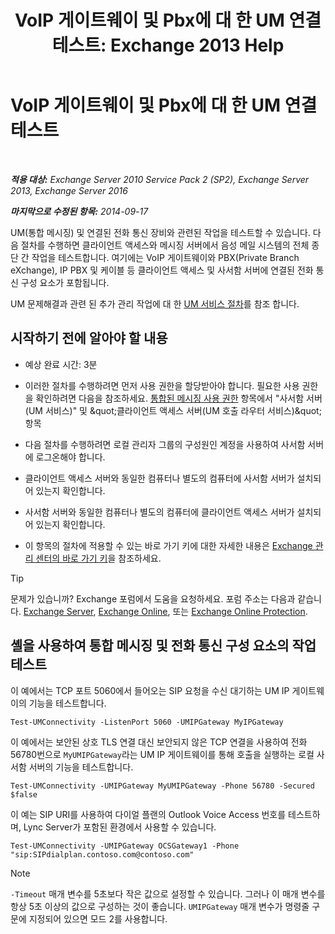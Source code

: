 ﻿---
title: 'VoIP 게이트웨이 및 Pbx에 대 한 UM 연결 테스트: Exchange 2013 Help'
TOCTitle: VoIP 게이트웨이 및 Pbx에 대 한 UM 연결 테스트
ms:assetid: 2aca8631-a99a-4e29-aff0-e462385f03b2
ms:mtpsurl: https://technet.microsoft.com/ko-kr/library/Aa996906(v=EXCHG.150)
ms:contentKeyID: 56270324
ms.date: 05/22/2018
mtps_version: v=EXCHG.150
ms.translationtype: MT
---

# VoIP 게이트웨이 및 Pbx에 대 한 UM 연결 테스트

 

_**적용 대상:** Exchange Server 2010 Service Pack 2 (SP2), Exchange Server 2013, Exchange Server 2016_

_**마지막으로 수정된 항목:** 2014-09-17_

UM(통합 메시징) 및 연결된 전화 통신 장비와 관련된 작업을 테스트할 수 있습니다. 다음 절차를 수행하면 클라이언트 액세스와 메시징 서버에서 음성 메일 시스템의 전체 종단 간 작업을 테스트합니다. 여기에는 VoIP 게이트웨이와 PBX(Private Branch eXchange), IP PBX 및 케이블 등 클라이언트 액세스 및 사서함 서버에 연결된 전화 통신 구성 요소가 포함됩니다.

UM 문제해결과 관련 된 추가 관리 작업에 대 한 [UM 서비스 절차](um-services-procedures-exchange-2013-help.md)를 참조 합니다.

## 시작하기 전에 알아야 할 내용

  - 예상 완료 시간: 3분

  - 이러한 절차를 수행하려면 먼저 사용 권한을 할당받아야 합니다. 필요한 사용 권한을 확인하려면 다음을 참조하세요. [통합된 메시징 사용 권한](unified-messaging-permissions-exchange-2013-help.md) 항목에서 "사서함 서버(UM 서비스)" 및 \&quot;클라이언트 액세스 서버(UM 호출 라우터 서비스)\&quot; 항목

  - 다음 절차를 수행하려면 로컬 관리자 그룹의 구성원인 계정을 사용하여 사서함 서버에 로그온해야 합니다.

  - 클라이언트 액세스 서버와 동일한 컴퓨터나 별도의 컴퓨터에 사서함 서버가 설치되어 있는지 확인합니다.

  - 사서함 서버와 동일한 컴퓨터나 별도의 컴퓨터에 클라이언트 액세스 서버가 설치되어 있는지 확인합니다.

  - 이 항목의 절차에 적용할 수 있는 바로 가기 키에 대한 자세한 내용은 [Exchange 관리 센터의 바로 가기 키](keyboard-shortcuts-in-the-exchange-admin-center-exchange-online-protection-help.md)을 참조하세요.


> [!TIP]
> 문제가 있습니까? Exchange 포럼에서 도움을 요청하세요. 포럼 주소는 다음과 같습니다. <A href="https://go.microsoft.com/fwlink/p/?linkid=60612">Exchange Server</A>, <A href="https://go.microsoft.com/fwlink/p/?linkid=267542">Exchange Online</A>, 또는 <A href="https://go.microsoft.com/fwlink/p/?linkid=285351">Exchange Online Protection</A>.



## 셸을 사용하여 통합 메시징 및 전화 통신 구성 요소의 작업 테스트

이 예에서는 TCP 포트 5060에서 들어오는 SIP 요청을 수신 대기하는 UM IP 게이트웨이의 기능을 테스트합니다.

    Test-UMConnectivity -ListenPort 5060 -UMIPGateway MyIPGateway

이 예에서는 보안된 상호 TLS 연결 대신 보안되지 않은 TCP 연결을 사용하여 전화 56780번으로 `MyUMIPGateway`라는 UM IP 게이트웨이를 통해 호출을 실행하는 로컬 사서함 서버의 기능을 테스트합니다.

    Test-UMConnectivity -UMIPGateway MyUMIPGateway -Phone 56780 -Secured $false

이 예는 SIP URI를 사용하여 다이얼 플랜의 Outlook Voice Access 번호를 테스트하며, Lync Server가 포함된 환경에서 사용할 수 있습니다.

    Test-UMConnectivity -UMIPGateway OCSGateway1 -Phone "sip:SIPdialplan.contoso.com@contoso.com"


> [!NOTE]
> <CODE>-Timeout</CODE> 매개 변수를 5초보다 작은 값으로 설정할 수 있습니다. 그러나 이 매개 변수를 항상 5초 이상의 값으로 구성하는 것이 좋습니다. <CODE>&shy;UMIPGateway</CODE> 매개 변수가 명령줄 구문에 지정되어 있으면 모드 2를 사용합니다.


